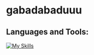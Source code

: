 # gabadabaduuu
## Languages and Tools:
<p align="center">

[![My Skills](https://skills.thijs.gg/icons?i=java,js,html,css,py,r,mongodb,mysql,c++)](https://skills.thijs.gg)

